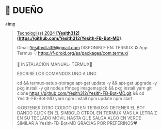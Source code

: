 # 👑 DUEÑO
<a
href="https://github.com/Yesith312"><img 
> Tecnologi (s) 2024 **[Yesith312]
> (https://github.com/Yesith312/Yesith-FB-Bot-MD)**.
> 
>Gmail:Yesithvilla39@gmail.com
> DISPONIBLE EN:
 TERMUX
> ♻️ App Termux 👇
> https://f-droid.org/es/packages/com.termux/
> 
> 👾 INSTALACIÓN MANUAL- TERMUX👾
> 
> ESCRIBE LOS COMANDOS UNO A UNO
> 
> cd && termux-setup-storage
> apt-get update -y && apt-get upgrade -y
> pkg install -y git nodejs ffmpeg imagemagick && pkg install yarn
> git clone https://github.com/Yesith312/Yesith-FB-Bot-MD.git && cd Yesith-FB-Bot-MD
> yarn
> npm install
> npm update
> npm start
> 
> ⚙️OBTENER OTRO CODIGO QR EN TERMUX⚙️
>  DETENER EL BOT DANDO CLICK EN EL SIMBOLO CTROL EN TERMUX MAS LA LETRA Z EN SU TECLADO MOVIL HASTA QUE SALGA ALGO EN VERDE SIMILAR A Yesith-FB-Bot-MD
> GRACIAS POR PREFERINOS❤️
